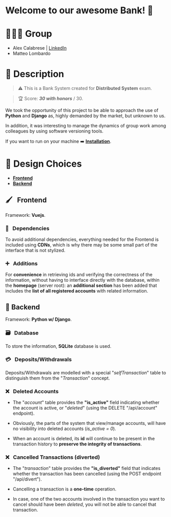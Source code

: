 
# Welcome to our awesome Bank! 💸

  

# 👨🏻‍💻 Group

- Alex Calabrese | [LinkedIn](https://www.linkedin.com/in/alex-calabrese)
- Matteo Lombardo

  

# 📜 Description

> ⚠️
> This is a Bank System created for **Distributed System** exam.

> 🏆
> Score: ***30 with honors*** / 30.

We took the opportunity of this project to be able to approach the use of **Python** and **Django** as, highly demanded by the market, but unknown to us.

In addition, it was interesting to manage the dynamics of group work among colleagues by using software versioning tools.

If you want to run on your machine ➡️ **[Installation](/INSTALLATION.md)**.

<!-- Abbiamo sfruttato l'occasione di questo progetto per poterci approcciare all'utilizzo di **Python** e **Django** in quanto, molto richiesti dal mercato, ma a noi sconosciuti. -->
<!-- 
Inoltre, è stato interessante gestire le dinamiche di lavoro di gruppo tra colleghi, grazie all'utilizzo di tool per il versioning del software (git). -->

  
<!-- ## Scelte Progettuali -->

# 🎨 Design Choices
   
- **[Frontend](#frontend)**
- **[Backend](#backend)**
  

## <a name="frontend"></a> 🖌 &nbsp; Frontend
Framework:  **Vuejs**.

### 🍂 &nbsp; **Dependencies**

To avoid additional dependencies, everything needed for the Frontend is included using **CDNs**, which is why there may be some small part of the interface that is not stylized.

<!-- Per evitare ulteriori dipendenze, tutto il necessario per il Frontend è incluso utilizzando le **CDN**, motivo per cui, potrebbe esserci qualche piccola parte dell'interfaccia non stilizzata. -->

### ➕ &nbsp; **Additions**

For **convenience** in retrieving ids and verifying the correctness of the information, without having to interface directly with the database, within the **homepage** (server root): an **additional section** has been added that includes the **list of all registered accounts** with related information.

<!-- Per **comodità** nel reperire degli id e verificare la correttezza delle informazioni, senza doversi interfacciare direttamente con il database, all'interno della **homepage** (root del server): è stata aggiunta un'**ulteriore sezione** che comprende la **lista di tutti gli account registrati** con le relative informazioni. -->

  

## <a name="backend"></a> 🐍 Backend 

Framework: **Python w/ Django**.

<!-- Nei vari endpoints, sono stati aggiunti ulteriori campi, oltre quelli richiesti, per facilitare la lettura delle informazioni attraverso il frontend. -->

  

### 🗃 &nbsp; **Database**

To store the information, **SQLite** database is used.

<!-- Per memorizzare le informazioni è stato utilizzato un database **SQLite**. -->

### 💳 &nbsp; **Deposits/Withdrawals**

Deposits/Withdrawals are modelled with a special "_selfTransaction_" table to distinguish them from the "_Transaction_" concept.

<!-- I Depositi/Prelievi sono stati modellati con una apposita tabella "selftransaction" per differenziarli dal concetto di Transazione. -->

### ❌ &nbsp; **Deleted Accounts** 

- The "_account_" table provides the **"is_active"** field indicating whether the account is active, or "_deleted_" (using the DELETE "/api/account" endpoint).

<!-- - La tabella "account" prevede il campo **"is_active"** che indica se l'account è attivo, oppure "eliminato" (utilizzando l'endpoint DELETE "/api/account"). -->

- Obviously, the parts of the system that view/manage accounts, will have no visibility into deleted accounts (_is_active = 0_).

<!-- - Ovviamente, le parti del sistema che visualizzano/gestiscono gli accounts, non avranno visibilità sugli account eliminati (is_active = 0). -->

- When an account is deleted, its **id** will continue to be present in the transaction history to **preserve the integrity of transactions**.

<!-- - Inoltre, all'atto dell'eliminazione di un account, il suo **id** continuerà ad essere presente nello storico delle transazioni, per preservare l'integrità delle stesse. -->

### ❌ &nbsp; **Cancelled Transactions (diverted)**

- The "_transaction_" table provides the **"is_diverted"** field that indicates whether the transaction has been cancelled (using the POST endpoint "/api/divert").

<!-- - La tabella "transaction" prevede il campo **"is_diverted"** che indica se la transazione è stata annullata (utilizzando l'endpoint POST "/api/divert"). -->

- Cancelling a transaction is a **one-time** operation.

<!-- - L'annullamento di una transazione è un'operazione effettuabile **una sola volta**. -->

- In case, one of the two accounts involved in the transaction you want to cancel should have been *deleted*, you will not be able to cancel that transaction.

<!-- - Nel caso in cui, uno dei due account coinvolti nella transazione che si vuole annullare dovessero essere stati eliminati, non sarà possibile annullare quella transazione. -->

